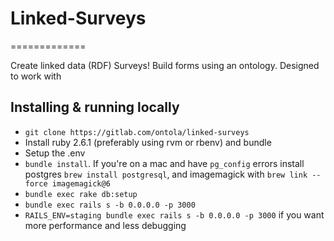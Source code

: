 # Linked-Surveys
=============

Create linked data (RDF) Surveys! Build forms using an ontology. Designed to work with

## Installing & running locally

- `git clone https://gitlab.com/ontola/linked-surveys`
- Install ruby 2.6.1 (preferably using rvm or rbenv) and bundle
- Setup the .env
- `bundle install`. If you're on a mac and have `pg_config` errors install postgres `brew install postgresql`, and imagemagick with `brew link --force imagemagick@6`
- `bundle exec rake db:setup`
- `bundle exec rails s -b 0.0.0.0 -p 3000`
- `RAILS_ENV=staging bundle exec rails s -b 0.0.0.0 -p 3000` if you want more performance and less debugging
